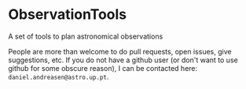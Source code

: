 # ObservationTools
A set of tools to plan astronomical observations

People are more than welcome to do pull requests, open issues, give suggestions, etc.
If you do not have a github user (or don't want to use github for some obscure reason), I can be contacted here: `daniel.andreasen@astro.up.pt`.
